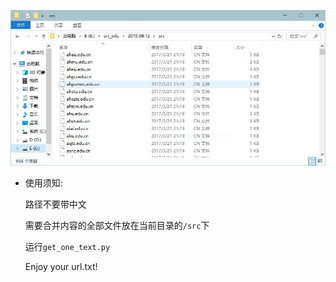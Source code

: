 ![src](./src.jpg)

- 使用须知:

  路径不要带中文
  
  需要合并内容的全部文件放在当前目录的`/src`下
  
  运行`get_one_text.py`
  
  Enjoy your url.txt!

